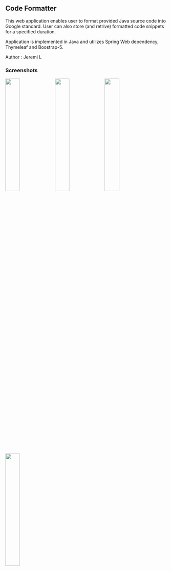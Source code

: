## Code Formatter
This web application enables user to format provided Java source code into Google standard.
User can also store (and retrive) formatted code snippets for a specified duration.

Application is implemented in Java and utilizes Spring Web dependency, Thymeleaf and Boostrap-5.

Author : Jeremi L

### Screenshots

<img src="https://github.com/JeremiJL/Code-Formater-Web-App/assets/101462889/62cf8d4d-dbc1-4798-8d1a-3b6ae2ce666f" width="30%" height="30%">
<img src="https://github.com/JeremiJL/Code-Formater-Web-App/assets/101462889/98e33e7f-9038-4ac0-af05-c4e00f654595" width="30%" height="30%">
<img src="https://github.com/JeremiJL/Code-Formater-Web-App/assets/101462889/43f09110-79a7-4667-8d68-8e908650355b" width="30%" height="30%">
<img src="https://github.com/JeremiJL/Code-Formater-Web-App/assets/101462889/47242edb-3894-42e9-ab0f-a26d6a91149e" width="30%" height="30%">


